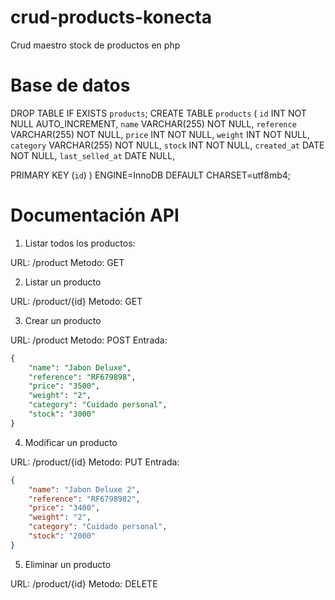 # crud-products-konecta
Crud maestro stock de productos en php 

# Base de datos

DROP TABLE IF EXISTS `products`;
CREATE TABLE `products` (
  `id` INT NOT NULL AUTO_INCREMENT,
  `name` VARCHAR(255) NOT NULL,
  `reference` VARCHAR(255) NOT NULL,
  `price` INT NOT NULL,
  `weight` INT NOT NULL,
  `category` VARCHAR(255) NOT NULL,
  `stock` INT NOT NULL,
  `created_at` DATE NOT NULL,
  `last_selled_at` DATE NULL,

  PRIMARY KEY (`id`)
) ENGINE=InnoDB DEFAULT CHARSET=utf8mb4;

# Documentación API

1. Listar todos los productos:

URL: /product
Metodo: GET

2. Listar un producto

URL: /product/{id}
Metodo: GET

3. Crear un producto

URL: /product
Metodo: POST
Entrada:
```sql
{
    "name": "Jabon Deluxe",
    "reference": "RF679898",
    "price": "3500",
    "weight": "2",
    "category": "Cuidado personal",
    "stock": "3000"
}
```

4. Modificar un producto

URL: /product/{id}
Metodo: PUT
Entrada:
```json
{
    "name": "Jabon Deluxe 2",
    "reference": "RF6798982",
    "price": "3400",
    "weight": "2",
    "category": "Cuidado personal",
    "stock": "2000"
}
```

5. Eliminar un producto

URL: /product/{id}
Metodo: DELETE

